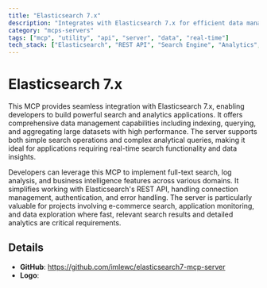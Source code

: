 ```yaml
---
title: "Elasticsearch 7.x"
description: "Integrates with Elasticsearch 7.x for efficient data management and robust search capabilities within analytics projects."
category: "mcps-servers"
tags: ["mcp", "utility", "api", "server", "data", "real-time"]
tech_stack: ["Elasticsearch", "REST API", "Search Engine", "Analytics", "NoSQL"]
---
```


# Elasticsearch 7.x

This MCP provides seamless integration with Elasticsearch 7.x, enabling developers to build powerful search and analytics applications. It offers comprehensive data management capabilities including indexing, querying, and aggregating large datasets with high performance. The server supports both simple search operations and complex analytical queries, making it ideal for applications requiring real-time search functionality and data insights.

Developers can leverage this MCP to implement full-text search, log analysis, and business intelligence features across various domains. It simplifies working with Elasticsearch's REST API, handling connection management, authentication, and error handling. The server is particularly valuable for projects involving e-commerce search, application monitoring, and data exploration where fast, relevant search results and detailed analytics are critical requirements.

## Details

- **GitHub**: https://github.com/imlewc/elasticsearch7-mcp-server
- **Logo**: 
